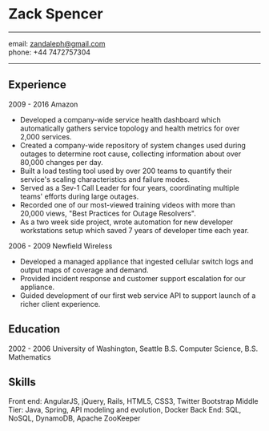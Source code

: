 Zack Spencer
============

--------------------------
email: zandaleph@gmail.com  
phone: +44 7472757304

--------------------------

Experience
----------

2009 - 2016 Amazon

* Developed a company-wide service health dashboard which automatically gathers service topology and health metrics for over 2,000 services.
* Created a company-wide repository of system changes used during outages to determine root cause, collecting information about over 80,000 changes per day.
* Built a load testing tool used by over 200 teams to quantify their service's scaling characteristics and failure modes.
* Served as a Sev-1 Call Leader for four years, coordinating multiple teams' efforts during large outages.
* Recorded one of our most-viewed training videos with more than 20,000 views, "Best Practices for Outage Resolvers".
* As a two week side project, wrote automation for new developer workstations setup which saved 7 years of developer time each year.

2006 - 2009 Newfield Wireless

* Developed a managed appliance that ingested cellular switch logs and output maps of coverage and demand.
* Provided incident response and customer support escalation for our appliance.
* Guided development of our first web service API to support launch of a richer client experience.

Education
---------
2002 - 2006 University of Washington, Seattle
B.S. Computer Science, B.S. Mathematics

Skills
------

Front end: AngularJS, jQuery, Rails, HTML5, CSS3, Twitter Bootstrap
Middle Tier: Java, Spring, API modeling and evolution, Docker
Back End: SQL, NoSQL, DynamoDB, Apache ZooKeeper
